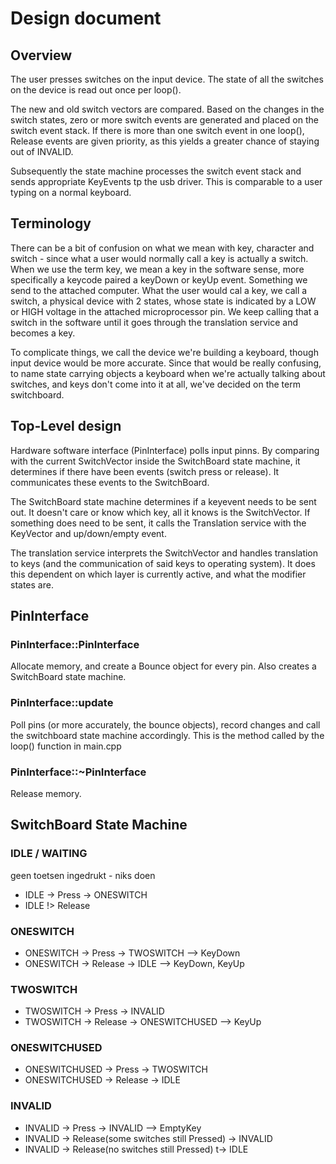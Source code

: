 # Design document

## Overview

The user presses switches on the input device. The state of all the
switches on the device is read out once per loop().

The new and old switch vectors are compared. Based on the changes in
the switch states, zero or more switch events are generated and placed
on the switch event stack. If there is more than one switch event in
one loop(), Release events are given priority, as this yields a
greater chance of staying out of INVALID.

Subsequently the state machine processes the switch event stack and
sends appropriate KeyEvents tp the usb driver. This is comparable to a
user typing on a normal keyboard.

## Terminology

There can be a bit of confusion on what we mean with key,
character and switch - since what a user would normally call a key is actually
a switch. When we use the term key, we mean a key in the software sense, more
specifically a keycode paired a keyDown or keyUp event. Something we send to
the attached computer. What the user would cal a key, we call a switch, a
physical device with 2 states, whose state is indicated by a LOW or HIGH
voltage in the attached microprocessor pin. We keep calling that a switch in
the software until it goes through the translation service and becomes a key.

To complicate things, we call the device we're building a keyboard, though
input device would be more accurate. Since that would be really confusing, to
name state carrying objects a keyboard when we're actually talking about
switches, and keys don't come into it at all, we've decided on the term
switchboard.

## Top-Level design

Hardware software interface (PinInterface) polls input pinns. By comparing with
the current SwitchVector inside the SwitchBoard state machine, it determines if
there have been events (switch press or release). It communicates these events
to the SwitchBoard.

The SwitchBoard state machine determines if a keyevent needs to be sent out. It
doesn't care or know which key, all it knows is the SwitchVector. If something
does need to be sent, it calls the Translation service with the KeyVector and
up/down/empty event.

The translation service interprets the SwitchVector and handles translation to
keys (and the communication of said keys to operating system). It does this
dependent on which layer is currently active, and what the modifier states are.

## PinInterface

### PinInterface::PinInterface
Allocate memory, and create a Bounce object for every pin.
Also creates a SwitchBoard state machine.

### PinInterface::update
Poll pins (or more accurately, the bounce objects), record changes and call the
switchboard state machine accordingly. This is the method called by the loop()
function in main.cpp

### PinInterface::~PinInterface
Release memory.

## SwitchBoard State Machine

### IDLE / WAITING
geen toetsen ingedrukt - niks doen

* IDLE -> Press -> ONESWITCH
* IDLE !> Release

### ONESWITCH

* ONESWITCH -> Press -> TWOSWITCH --> KeyDown
* ONESWITCH -> Release -> IDLE --> KeyDown, KeyUp

### TWOSWITCH

* TWOSWITCH -> Press -> INVALID
* TWOSWITCH -> Release -> ONESWITCHUSED --> KeyUp


### ONESWITCHUSED

* ONESWITCHUSED -> Press -> TWOSWITCH
* ONESWITCHUSED -> Release -> IDLE


### INVALID

* INVALID -> Press -> INVALID --> EmptyKey
* INVALID -> Release(some switches still Pressed) -> INVALID
* INVALID -> Release(no switches still Pressed) t-> IDLE


